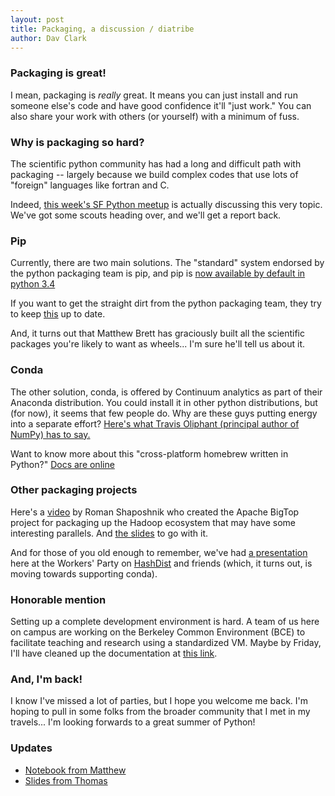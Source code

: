 ```yaml
---
layout: post
title: Packaging, a discussion / diatribe
author: Dav Clark
---
```

### Packaging is great!

I mean, packaging is *really* great. It means you can just install and run
someone else's code and have good confidence it'll "just work." You can also
share your work with others (or yourself) with a minimum of fuss.

### Why is packaging so hard?

The scientific python community has had a long and difficult path with packaging
-- largely because we build complex codes that use lots of "foreign" languages
like fortran and C.

Indeed, [this week's SF Python
meetup](http://www.meetup.com/sfpython/events/178647452/) is actually discussing
this very topic. We've got some scouts heading over, and we'll get a report
back.

### Pip

Currently, there are two main solutions. The "standard" system endorsed by the
python packaging team is pip, and pip is [now available by default in python
3.4](https://docs.python.org/3/whatsnew/3.4.html#whatsnew-pep-453)

If you want to get the straight dirt from the python packaging team, they try to
keep [this](http://packaging.python.org/en/latest/) up to date.

And, it turns out that Matthew Brett has graciously built all the scientific
packages you're likely to want as wheels... I'm sure he'll tell us about it.

### Conda

The other solution, conda, is offered by Continuum analytics as part of their
Anaconda distribution. You could install it in other python distributions, but
(for now), it seems that few people do. Why are these guys putting energy into a
separate effort? [Here's what Travis Oliphant (principal author of NumPy) has to
say.](http://technicaldiscovery.blogspot.com/2013/12/why-i-promote-conda.html)

Want to know more about this "cross-platform homebrew written in Python?" [Docs
are online](http://conda.pydata.org/docs/index.html)

### Other packaging projects

Here's a [video](https://www.youtube.com/watch?v=CefoqK8Qlno) by Roman
Shaposhnik who created the Apache BigTop project for packaging up the Hadoop
ecosystem that may have some interesting parallels. And [the
slides](http://www.slideshare.net/buildacloud/deploying-hadoop-based-bigdata-environments-roman-shaposhnik)
to go with it.

And for those of you old enough to remember, we've had [a
presentation](/events/2013/12/11/coastal-ecosystem-simulation.html) here at the
Workers' Party on [HashDist](http://hashdist.readthedocs.org/en/latest/) and
friends (which, it turns out, is moving towards supporting conda).

### Honorable mention

Setting up a complete development environment is hard. A team of us here on
campus are working on the Berkeley Common Environment (BCE) to facilitate
teaching and research using a standardized VM. Maybe by Friday, I'll have
cleaned up the documentation at [this link](http://collaboratool.berkeley.edu).

### And, I'm back!

I know I've missed a lot of parties, but I hope you welcome me back. I'm hoping
to pull in some folks from the broader community that I met in my travels... I'm
looking forwards to a great summer of Python!

### Updates

 - [Notebook from Matthew](https://github.com/matthew-brett/sketch-books/blob/master/Fun%20with%20wheels.ipynb)
 - [Slides from Thomas](http://www.slideshare.net/takluyver/conda-alternative-packaging-for-scientific-applications)
